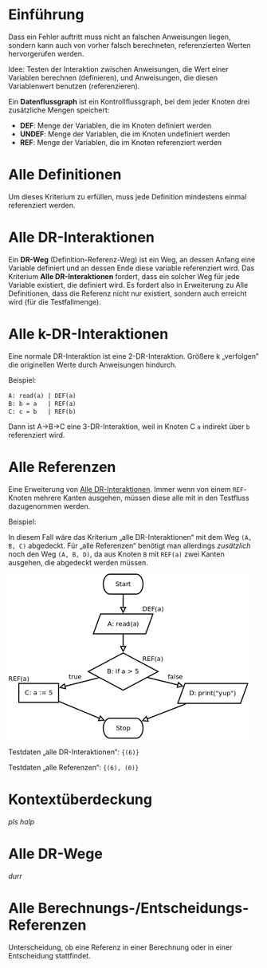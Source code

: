 # Einführung
Dass ein Fehler auftritt muss nicht an falschen Anweisungen liegen, sondern kann auch von vorher falsch berechneten, referenzierten Werten hervorgerufen werden.

Idee: Testen der Interaktion zwischen Anweisungen, die Wert einer Variablen berechnen (definieren), und Anweisungen, die diesen Variablenwert benutzen (referenzieren).

Ein **Datenflussgraph** ist ein Kontrollflussgraph, bei dem jeder Knoten drei zusätzliche Mengen speichert:
* **DEF**: Menge der Variablen, die im Knoten definiert werden
* **UNDEF**: Menge der Variablen, die im Knoten undefiniert werden
* **REF**: Menge der Variablen, die im Knoten referenziert werden

# Alle Definitionen
Um dieses Kriterium zu erfüllen, muss jede Definition mindestens einmal referenziert werden.


# Alle DR-Interaktionen
Ein **DR-Weg** (Definition-Referenz-Weg) ist ein Weg, an dessen Anfang eine Variable definiert und an dessen Ende diese variable referenziert wird. Das Kriterium **Alle DR-Interaktionen** fordert, dass ein solcher Weg für jede Variable existiert, die definiert wird. Es fordert also in Erweiterung zu Alle Definitionen, dass die Referenz nicht nur existiert, sondern auch erreicht wird (für die Testfallmenge).


# Alle k-DR-Interaktionen
Eine normale DR-Interaktion ist eine 2-DR-Interaktion. Größere k „verfolgen” die originellen Werte durch Anweisungen hindurch.

Beispiel:

    A: read(a) | DEF(a)
    B: b = a   | REF(a)
    C: c = b   | REF(b)

Dann ist A→B→C eine 3-DR-Interaktion, weil in Knoten C `a` indirekt über `b` referenziert wird.


# Alle Referenzen
Eine Erweiterung von [Alle DR-Interaktionen](#alle-dr-interaktionen). Immer wenn von einem `REF`-Knoten mehrere Kanten ausgehen, müssen diese alle mit in den Testfluss dazugenommen werden.

Beispiel:

In diesem Fall wäre das Kriterium „alle DR-Interaktionen“ mit dem Weg `(A, B, C)` abgedeckt. Für „alle Referenzen“ benötigt man allerdings *zusätzlich* noch den Weg `(A, B, D)`, da aus Knoten `B` mit `REF(a)` zwei Kanten ausgehen, die abgedeckt werden müssen.

![Flussdiagramm für alle Referenzen](alle-refs.png)

Testdaten „alle DR-Interaktionen“: `{(6)}`

Testdaten „alle Referenzen“: `{(6), (0)}`


# Kontextüberdeckung
*pls halp*


# Alle DR-Wege
*durr*


# Alle Berechnungs-/Entscheidungs-Referenzen
Unterscheidung, ob eine Referenz in einer Berechnung oder in einer Entscheidung stattfindet.
